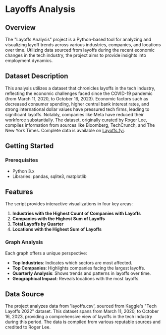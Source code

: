# Layoffs Analysis

## Overview
The "Layoffs Analysis" project is a Python-based tool for analyzing and visualizing layoff trends across various industries, 
companies, and locations over time. Utilizing data sourced from layoffs during the recent economic changes in the tech industry,
the project aims to provide insights into employment dynamics.

## Dataset Description
This analysis utilizes a dataset that chronicles layoffs in the tech industry, 
reflecting the economic challenges faced since the COVID-19 pandemic 
(from March 11, 2020, to October 16, 2023). Economic factors such as decreased consumer spending, 
higher central bank interest rates, and strong international dollar values have pressured tech firms, 
leading to significant layoffs. Notably, companies like Meta have reduced their workforce substantially. 
The dataset, originally curated by Roger Lee, compiles information from sources like Bloomberg, TechCrunch, 
and The New York Times. Complete data is available on [Layoffs.fyi](https://www.kaggle.com/datasets/swaptr/layoffs-2022/data).

## Getting Started

### Prerequisites
- Python 3.x
- Libraries: pandas, sqlite3, matplotlib

## Features
The script provides interactive visualizations in four key areas:
1. **Industries with the Highest Count of Companies with Layoffs**
2. **Companies with the Highest Sum of Layoffs**
3. **Total Layoffs by Quarter**
4. **Locations with the Highest Sum of Layoffs**

### Graph Analysis
Each graph offers a unique perspective:
- **Top Industries**: Indicates which sectors are most affected.
- **Top Companies**: Highlights companies facing the largest layoffs.
- **Quarterly Analysis**: Shows trends and patterns in layoffs over time.
- **Geographical Impact**: Reveals locations with the most layoffs.

## Data Source
The project analyzes data from 'layoffs.csv', sourced from Kaggle's "Tech Layoffs 2022" dataset. 
This dataset spans from March 11, 2020, to October 16, 2023, 
providing a comprehensive view of layoffs in the tech industry during this period. 
The data is compiled from various reputable sources and credited to Roger Lee.